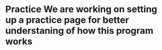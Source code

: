 # Practice We are working on setting up a practice page for better understaning of how this program works

